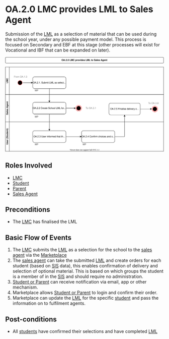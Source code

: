 # OA.2.0 LMC provides LML to Sales Agent

Submission of the [LML](../glossary.md) as a selection of material that can be used during the school year, under any possible payment model.  This process is focused on Secondary and EBF at this stage (other processes will exist for Vocational and IBF that can be expanded on later).

![Process Diagram](../diagrams/process-diagrams-OA.2.0.svg)

## Roles Involved

  - [LMC](../roles/lmc.md)
  - [Student](../roles/buyer.md)
  - [Parent](../roles/buyer.md)
  - [Sales Agent](../roles/sales-agent.md)

## Preconditions

  - The [LMC](../roles/lmc.md) has finalised the LML

## Basic Flow of Events

1. The [LMC](../roles/lmc.md) submits the [LML](../glossary.md) as a selection for the school to the [sales agent](../roles/sales-agent.md) via the [Marketplace](../services/marketplace.md)
2. The [sales agent](../roles/sales-agent.md) can take the submitted [LML](../glossary.md) and create orders for each student (based on [SIS](../services/sis.md) data), this enables confirmation of delivery and selection of optional material.  This is based on which groups the student is a member of in the [SIS](../services/sis.md) and should require no administration.
3. [Student or Parent](../roles/buyer.md) can receive notification via email, app or other mechanism.
4. Marketplace allows [Student or Parent](../roles/buyer.md) to login and confirm their order.
5. Marketplace can update the [LML](../glossary.md) for the specific [student](../roles/buyer.md) and pass the information on to fulfilment agents.

## Post-conditions

  - All [students](../roles/buyer.md) have confirmed their selections and have completed [LML](../glossary.md)
